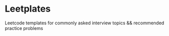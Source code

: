 # Leetplates
Leetcode templates for commonly asked interview topics && recommended practice problems
